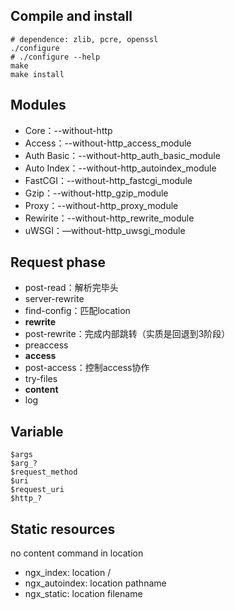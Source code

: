## Compile and install

```shell
# dependence: zlib, pcre, openssl
./configure
# ./configure --help
make
make install
```

## Modules

- Core：--without-http
- Access：--without-http_access_module
- Auth Basic：--without-http_auth_basic_module
- Auto Index：--without-http_autoindex_module
- FastCGI：--without-http_fastcgi_module
- Gzip：--without-http_gzip_module
- Proxy：--without-http_proxy_module
- Rewirite：--without-http_rewrite_module
- uWSGI：—without-http_uwsgi_module

## Request phase

- post-read：解析完毕头
- server-rewrite
- find-config：匹配location
- **rewrite**
- post-rewrite：完成内部跳转（实质是回退到3阶段）
- preaccess
- **access**
- post-access：控制access协作
- try-files
- **content**
- log

## Variable

```nginx
$args
$arg_?
$request_method
$uri
$request_uri
$http_?
```

## Static resources

no content command in location

- ngx_index: location /
- ngx_autoindex: location pathname
- ngx_static: location filename
